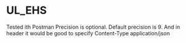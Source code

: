# UL_EHS

Tested ith Postman
Precision is optional. Default precision is 9.
And in header it would be good to specify Content-Type application/json


